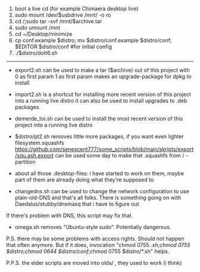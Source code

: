 1. boot a live cd (for example Chimaera desktop live)
2. sudo mount /dev/$usbdrive /mnt/ -o ro
3. cd /;sudo tar -xvf /mnt/$archive.tar
4. sudo umount /mnt
5. cd ~/Desktop/minimize
6. cp conf.example $distro; mv $distro/conf.example $distro/conf; $EDITOR $distro/conf #for initial config
7. ./$distro/doIt6.sh

-----------------------------------------------------------

- export2.sh can be used to make a tar ($archive)  out of this project with 0 as first param
	1 as first param makes an upgrade-package for dpkg to install

- import2.sh 
	is a shortcut for installing more recent version of this project into a running live distro
	it can also be used to install upgrades to .deb packages

- demerde_toi.sh
	can be used to install the most recent version of this project into a running live distro

- $distro/pt2.sh removes little more packages,
  	 if you want even lighter filesystem.squashfs
	https://github.com/senescent777/some_scripts/blob/main/skripts/export/squ.ash.export can be used some day to make that .squashfs from / - partition


- about all those .desktop-files: i have started to work on them, maybe part of them are already doing what they're supposed to

- changedns.sh can be used to change the network configuration to use plain-old-DNS and that's all folks.
  There is something going on with Daedalus/stubby/dnsmasq that i have to figure out


If there's problem with DNS, this script may fix that. 

- omega.sh removes "Ubuntu-style sudo". Potentially dangerous.

P.S. there may be some problems with access rights.  Should not happen that often anymore. 
But if it does, invocation "chmod 0755 *.sh;chmod 0755 $distro;chmod 0644 $distro/conf*;chmod 0755 $distro/*.sh" helps.




P.P.S. the elder scripts are moved into olds/ , they used to work (i think)


